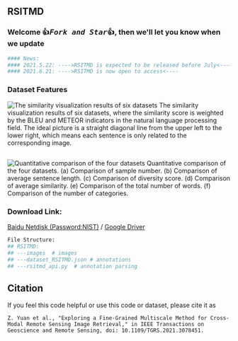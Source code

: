 ## RSITMD
### Welcome :+1:_<big>`Fork and Star`</big>_:+1:, then we'll let you know when we update

```bash
#### News:
#### 2021.5.22: ---->RSITMD is expected to be released before July<----
#### 2021.6.21: ---->RSITMD is now open to access<----
```

### Dataset Features
![The similarity visualization results of six datasets](../figures/dataset_compare_line.jpg)
The similarity visualization results of six datasets, where the similarity score is weighted by the BLEU and METEOR indicators in the natural
language processing field. The ideal picture is a straight diagonal line from the upper left to the lower right, which means each sentence is only related to the
corresponding image.

##
![Quantitative comparison of the four datasets](../figures/dataset_compare_number.jpg)
Quantitative comparison of the four datasets. (a) Comparison of sample number. (b) Comparison of average sentence length. (c) Comparison of
diversity score. (d) Comparison of average similarity. (e) Comparison of the total number of words. (f) Comparison of the number of categories.

### Download Link:
[Baidu Netdisk (Password:NIST)](https://pan.baidu.com/s/1ei2iTYJcicsgBvrUfNIfQw) 
/
[Google Driver](https://drive.google.com/file/d/1QLZMEOT08cJ0_qAS8WItc0bnl6An0H0B/view?usp=sharing)

```bash
File Structure:
## RSITMD:
## ---images  # images
## ---dataset_RSITMD.json # annotations
## ---rsitmd_api.py  # annotation parsing
```


## Citation
If you feel this code helpful or use this code or dataset, please cite it as
```
Z. Yuan et al., "Exploring a Fine-Grained Multiscale Method for Cross-Modal Remote Sensing Image Retrieval," in IEEE Transactions on Geoscience and Remote Sensing, doi: 10.1109/TGRS.2021.3078451.
```
